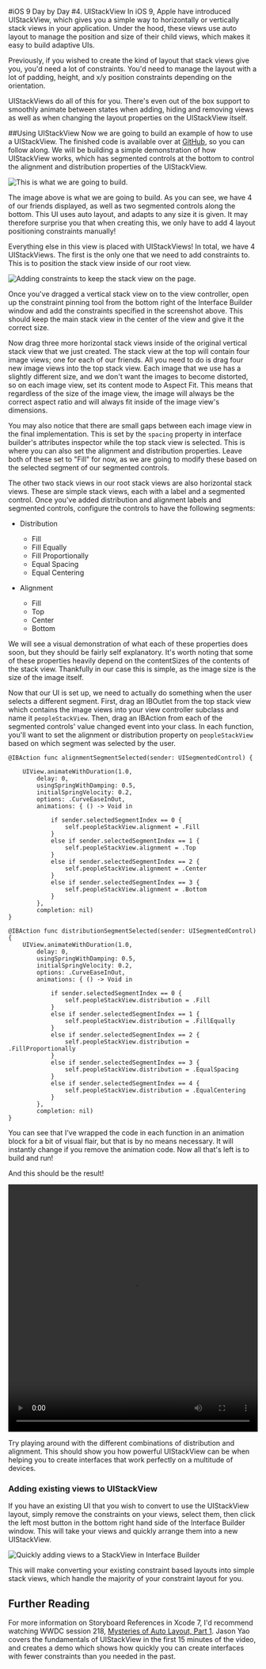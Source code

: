 #iOS 9 Day by Day
#4. UIStackView
In iOS 9, Apple have introduced UIStackView, which gives you a simple way to horizontally or vertically stack views in your application. Under the hood, these views use auto layout to manage the position and size of their child views, which makes it easy to build adaptive UIs.

Previously, if you wished to create the kind of layout that stack views give you, you'd need a lot of constraints. You'd need to manage the layout with a lot of padding, height, and x/y position constraints depending on the orientation.

UIStackViews do all of this for you. There's even out of the box support to smoothly animate between states when adding, hiding and removing views as well as when changing the layout properties on the UIStackView itself.

##Using UIStackView
Now we are going to build an example of how to use a UIStackView. The finished code is available over at [GitHub](https://github.com/shinobicontrols/iOS9-day-by-day/tree/master/04-UIStackView), so you can follow along. We will be building a simple demonstration of how UIStackView works, which has segmented controls at the bottom to control the alignment and distribution properties of the UIStackView.

![This is what we are going to build.](images/result.png)

The image above is what we are going to build. As you can see, we have 4 of our friends displayed, as well as two segmented controls along the bottom. This UI uses auto layout, and adapts to any size it is given. It may therefore surprise you that when creating this, we only have to add 4 layout positioning constraints manually! 

Everything else in this view is placed with UIStackViews! In total, we have 4 UIStackViews. The first is the only one that we need to add constraints to. This is to position the stack view inside of our root view.

![Adding constraints to keep the stack view on the page.](images/constraintAdding.png)

Once you've dragged a vertical stack view on to the view controller, open up the constraint pinning tool from the bottom right of the Interface Builder window and add the constraints specified in the screenshot above. This should keep the main stack view in the center of the view and give it the correct size.

Now drag three more horizontal stack views inside of the original vertical stack view that we just created. The stack view at the top will contain four image views; one for each of our friends. All you need to do is drag four new image views into the top stack view. Each image that we use has a slightly different size, and we don't want the images to become distorted, so on each image view, set its content mode to Aspect Fit. This means that regardless of the size of the image view, the image will always be the correct aspect ratio and will always fit inside of the image view's dimensions.

You may also notice that there are small gaps between each image view in the final implementation. This is set by the `spacing` property in interface builder's attributes inspector while the top stack view is selected. This is where you can also set the alignment and distribution properties. Leave both of these set to "Fill" for now, as we are going to modify these based on the selected segment of our segmented controls.

The other two stack views in our root stack views are also horizontal stack views. These are simple stack views, each with a label and a segmented control. Once you've added distribution and alignment labels and segmented controls, configure the controls to have the following segments:

- Distribution
	- Fill
	- Fill Equally
	- Fill Proportionally
	- Equal Spacing
	- Equal Centering
	
- Alignment
	- Fill
	- Top
	- Center
	- Bottom

We will see a visual demonstration of what each of these properties does soon, but they should be fairly self explanatory. It's worth noting that some of these properties heavily depend on the contentSizes of the contents of the stack view. Thankfully in our case this is simple, as the image size is the size of the image itself. 

Now that our UI is set up, we need to actually do something when the user selects a different segment. First, drag an IBOutlet from the top stack view which contains the image views into your view controller subclass and name it `peopleStackView`. Then, drag an IBAction from each of the segmented controls' value changed event into your class. In each function, you'll want to set the alignment or distribution property on `peopleStackView` based on which segment was selected by the user.

	@IBAction func alignmentSegmentSelected(sender: UISegmentedControl) {
        
        UIView.animateWithDuration(1.0,
            delay: 0,
            usingSpringWithDamping: 0.5,
            initialSpringVelocity: 0.2,
            options: .CurveEaseInOut,
            animations: { () -> Void in
                
                if sender.selectedSegmentIndex == 0 {
                    self.peopleStackView.alignment = .Fill
                }
                else if sender.selectedSegmentIndex == 1 {
                    self.peopleStackView.alignment = .Top
                }
                else if sender.selectedSegmentIndex == 2 {
                    self.peopleStackView.alignment = .Center
                }
                else if sender.selectedSegmentIndex == 3 {
                    self.peopleStackView.alignment = .Bottom
                }
            },
            completion: nil)
    }
    
    @IBAction func distributionSegmentSelected(sender: UISegmentedControl) {
        UIView.animateWithDuration(1.0,
            delay: 0,
            usingSpringWithDamping: 0.5,
            initialSpringVelocity: 0.2,
            options: .CurveEaseInOut,
            animations: { () -> Void in
                
                if sender.selectedSegmentIndex == 0 {
                    self.peopleStackView.distribution = .Fill
                }
                else if sender.selectedSegmentIndex == 1 {
                    self.peopleStackView.distribution = .FillEqually
                }
                else if sender.selectedSegmentIndex == 2 {
                    self.peopleStackView.distribution = .FillProportionally
                }
                else if sender.selectedSegmentIndex == 3 {
                    self.peopleStackView.distribution = .EqualSpacing
                }
                else if sender.selectedSegmentIndex == 4 {
                    self.peopleStackView.distribution = .EqualCentering
                }
            },
            completion: nil)
    }

You can see that I've wrapped the code in each function in an animation block for a bit of visual flair, but that is by no means necessary. It will instantly change if you remove the animation code. Now all that's left is to build and run!

And this should be the result!

<video width="100%" height="500" controls>
	<source src="images/StackView.mov" type="video/mp4">
	Your browser does not support the video tag.
</video>

Try playing around with the different combinations of distribution and alignment. This should show you how powerful UIStackView can be when helping you to create interfaces that work perfectly on a multitude of devices. 

### Adding existing views to UIStackView
If you have an existing UI that you wish to convert to use the UIStackView layout, simply remove the constraints on your views, select them, then click the left most button in the bottom right hand side of the Interface Builder window. This will take your views and quickly arrange them into a new UIStackView.

![Quickly adding views to a StackView in Interface Builder](images/ibSupport.png)
	
This will make converting your existing constraint based layouts into simple stack views, which handle the majority of your constraint layout for you.

## Further Reading
For more information on Storyboard References in Xcode 7, I'd recommend watching WWDC session 218, [Mysteries of Auto Layout, Part 1](https://developer.apple.com/videos/wwdc/2015/?id=215). Jason Yao covers the fundamentals of UIStackView in the first 15 minutes of the video, and creates a demo which shows how quickly you can create interfaces with fewer constraints than you needed in the past.